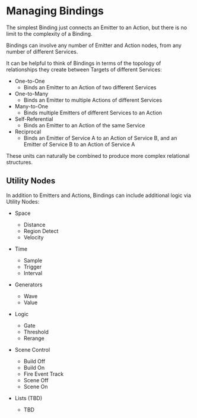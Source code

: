# Managing Bindings

The simplest Binding just connects an Emitter to an Action, but there is no limit to the complexity of a Binding.

Bindings can involve any number of Emitter and Action nodes, from any number of different Services.

It can be helpful to think of Bindings in terms of the topology of relationships they create between Targets of different Services:

- One-to-One
    - Binds an Emitter to an Action of two different Services
- One-to-Many
    - Binds an Emitter to multiple Actions of different Services
- Many-to-One
    - Binds multiple Emitters of different Services to an Action
- Self-Referential
    - Binds an Emitter to an Action of the same Service
- Reciprocal
    - Binds an Emitter of Service A to an Action of Service B, and an Emitter of Service B to an Action of Service A

These units can naturally be combined to produce more complex relational structures. 

## Utility Nodes

In addition to Emitters and Actions, Bindings can include additional logic via Utility Nodes:

- Space
    - Distance
    - Region Detect
    - Velocity
- Time
    - Sample
    - Trigger
    - Interval
- Generators
    - Wave
    - Value
- Logic
    - Gate
    - Threshold
    - Rerange
- Scene Control
    - Build Off
    - Build On
    - Fire Event Track
    - Scene Off
    - Scene On

- Lists (TBD)
    - TBD